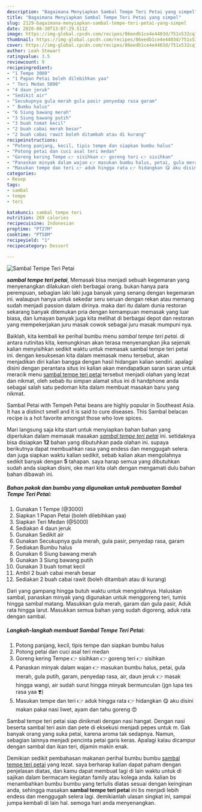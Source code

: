 ```yaml
---
description: "Bagaimana Menyiapkan Sambal Tempe Teri Petai yang simpel"
title: "Bagaimana Menyiapkan Sambal Tempe Teri Petai yang simpel"
slug: 2129-bagaimana-menyiapkan-sambal-tempe-teri-petai-yang-simpel
date: 2020-08-30T13:07:29.511Z
image: https://img-global.cpcdn.com/recipes/86eedb1ce4e4403d/751x532cq70/sambal-tempe-teri-petai-foto-resep-utama.jpg
thumbnail: https://img-global.cpcdn.com/recipes/86eedb1ce4e4403d/751x532cq70/sambal-tempe-teri-petai-foto-resep-utama.jpg
cover: https://img-global.cpcdn.com/recipes/86eedb1ce4e4403d/751x532cq70/sambal-tempe-teri-petai-foto-resep-utama.jpg
author: Leah Stewart
ratingvalue: 3.5
reviewcount: 9
recipeingredient:
- "1 Tempe 3000"
- "1 Papan Petai boleh dilebihkan yaa"
- " Teri Medan 5000"
- "4 daun jeruk"
- "Sedikit air"
- "Secukupnya gula merah gula pasir penyedap rasa garam"
- " Bumbu halus"
- "6 Siung bawang merah"
- "3 Siung bawang putih"
- "3 buah tomat kecil"
- "2 buah cabai merah besar"
- "2 buah cabai rawit boleh ditambah atau di kurang"
recipeinstructions:
- "Potong panjang, kecil, tipis tempe dan siapkan bumbu halus"
- "Potong petai dan cuci asal teri medan"
- "Goreng kering Tempe 👉 sisihkan 👉 goreng teri 👉 sisihkan"
- "Panaskan minyak dalam wajan 👉 masukan bumbu halus, petai, gula merah, gula putih, garam, penyedap rasa, air, daun jeruk 👉 masak hingga wangi, air sudah surut hingga minyak bermunculan (jgn lupa tes rasa yaa ❣️)"
- "Masukan tempe dan teri 👉 aduk hingga rata 👉 hidangkan 😋 aku disini makan pakai nasi liwet, ayam dan tahu goreng 😍"
categories:
- Resep
tags:
- sambal
- tempe
- teri

katakunci: sambal tempe teri 
nutrition: 269 calories
recipecuisine: Indonesian
preptime: "PT27M"
cooktime: "PT58M"
recipeyield: "1"
recipecategory: Dessert

---
```



![Sambal Tempe Teri Petai](https://img-global.cpcdn.com/recipes/86eedb1ce4e4403d/751x532cq70/sambal-tempe-teri-petai-foto-resep-utama.jpg)

<b><i>sambal tempe teri petai</i></b>, Memasak bisa menjadi sebuah kegemaran yang menyenangkan dilakukan oleh berbagai orang. bukan hanya para perempuan, sebagian laki laki juga banyak yang senang dengan kegemaran ini. walaupun hanya untuk sekedar seru seruan dengan rekan atau memang sudah menjadi passion dalam dirinya. maka dari itu dalam dunia restoran sekarang banyak ditemukan pria dengan kemampuan memasak yang luar biasa, dan lumayan banyak juga kita melihat di berbagai depot dan restoran yang mempekerjakan juru masak cowok sebagai juru masak mumpuni nya.

Baiklah, kita kembali ke perihal bumbu menu <i>sambal tempe teri petai</i>. di antara rutinitas kita, kemungkinan akan terasa menyenangkan jika sejenak kalian menyisihkan sedikit waktu untuk memasak sambal tempe teri petai ini. dengan kesuksesan kita dalam memasak menu tersebut, akan menjadikan diri kalian bangga dengan hasil hidangan kalian sendiri. apalagi disini dengan perantara situs ini kalian akan mendapatkan saran saran untuk meracik menu <u>sambal tempe teri petai</u> tersebut menjadi olahan yang lezat dan nikmat, oleh sebab itu simpan alamat situs ini di handphone anda sebagai salah satu pedoman kita dalam membuat masakan baru yang nikmat.

Sambal Petai with Tempeh Petai beans are highly popular in Southeast Asia. It has a distinct smell and it is said to cure diseases. This Sambal belacan recipe is a hot favorite amongst those who love spices.


Mari langsung saja kita start untuk menyiapkan bahan bahan yang diperlukan dalam memasak masakan <u><i>sambal tempe teri petai</i></u> ini. setidaknya bisa disiapkan <b>12</b> bahan yang dibutuhkan pada olahan ini. supaya berikutnya dapat membuahkan rasa yang endess dan menggugah selera. dan juga siapkan waktu kalian sedikit, sebab kalian akan mengolahnya sedikit banyak dengan <b>5</b> tahapan. saya harap semua yang dibutuhkan sudah anda siapkan disini, oke mari kita olah dengan mengamati dulu bahan bahan dibawah ini.

<!--inarticleads1-->

##### Bahan pokok dan bumbu yang digunakan untuk pembuatan Sambal Tempe Teri Petai:

1. Gunakan 1 Tempe (@3000)
1. Siapkan 1 Papan Petai (boleh dilebihkan yaa)
1. Siapkan  Teri Medan (@5000)
1. Sediakan 4 daun jeruk
1. Gunakan Sedikit air
1. Gunakan Secukupnya gula merah, gula pasir, penyedap rasa, garam
1. Sediakan  Bumbu halus
1. Gunakan 6 Siung bawang merah
1. Gunakan 3 Siung bawang putih
1. Gunakan 3 buah tomat kecil
1. Ambil 2 buah cabai merah besar
1. Sediakan 2 buah cabai rawit (boleh ditambah atau di kurang)


Dari yang gampang hingga butuh waktu untuk mengolahnya. Haluskan sambal, panaskan minyak yang digunakan untuk menggoreng teri, tumis hingga sambal matang. Masukkan gula merah, garam dan gula pasir, Aduk rata hingga larut. Masukkan semua bahan yang sudah digoreng, aduk rata dengan sambal. 

<!--inarticleads2-->

##### Langkah-langkah membuat Sambal Tempe Teri Petai:

1. Potong panjang, kecil, tipis tempe dan siapkan bumbu halus
1. Potong petai dan cuci asal teri medan
1. Goreng kering Tempe 👉 sisihkan 👉 goreng teri 👉 sisihkan
1. Panaskan minyak dalam wajan 👉 masukan bumbu halus, petai, gula merah, gula putih, garam, penyedap rasa, air, daun jeruk 👉 masak hingga wangi, air sudah surut hingga minyak bermunculan (jgn lupa tes rasa yaa ❣️)
1. Masukan tempe dan teri 👉 aduk hingga rata 👉 hidangkan 😋 aku disini makan pakai nasi liwet, ayam dan tahu goreng 😍


Sambal tempe teri petai siap dinikmati dengan nasi hangat. Dengan nasi beserta sambal teri asin dan pete di eksekusi menjadi pepes untuk m. Gak banyak orang yang suka petai, karena aroma tak sedapnya. Namun, sebagian lainnya menjadi pencinta petai garis keras. Apalagi kalau dicampur dengan sambal dan ikan teri, dijamin makin enak. 

Demikian sedikit pembahasan makanan perihal bumbu bumbu <u>sambal tempe teri petai</u> yang lezat. saya berharap kalian dapat paham dengan penjelasan diatas, dan kamu dapat membuat lagi di lain waktu untuk di sajikan dalam bermacam kegiatan family atau kolega anda. kalian bs menambahkan bumbu bumbu yang tertulis diatas sesuai dengan keinginan anda, sehingga masakan <b>sambal tempe teri petai</b> ini bs menjadi lebih endess dan menggugah selera lagi. demikianlah ulasan singkat ini, sampai jumpa kembali di lain hal. semoga hari anda menyenangkan.
